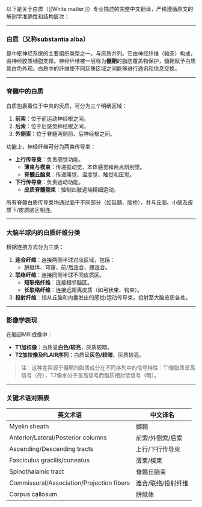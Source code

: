 以下是关于白质（[[White matter]]）专业描述的完整中文翻译，严格遵循原文的解剖学准确性和结构层次：

---

### ​**​白质​**​（又称​**​substantia alba​**​）

是中枢神经系统的主要组织类型之一，与灰质并列。它由神经纤维（轴突）构成，由神经胶质细胞支撑。神经纤维被一层称为​**​髓鞘​**​的脂肪覆盖物保护，髓鞘赋予白质其白色外观。白质中的纤维使不同灰质区域之间能够进行通讯和信息交换。

---

### ​脊髓中的白质​​

白质包裹着位于中央的灰质，可分为三个明确区域：

1. ​**​前索​**​：位于前运动神经根之间。
2. ​**​后索​**​：位于后感觉神经根之间。
3. ​**​外侧索​**​：位于脊髓两侧前、后神经根之间。

功能上，神经纤维可分为两类传导束：

- ​**​上行传导束​**​：负责感觉功能。
    - ​**​薄束与楔束​**​：传递振动觉、本体感觉和两点辨别觉。
    - ​**​脊髓丘脑束​**​：传递痛觉、温度觉、触觉和压觉。
- ​**​下行传导束​**​：负责运动功能。
    - ​**​皮质脊髓侧束​**​：控制四肢远端精细运动。

所有脊髓白质传导束均通过脑干不同部分（如延髓、脑桥），并与丘脑、小脑及皮质下/皮质脑区相连。

---

### ​大脑半球内的白质纤维分类​​

根据连接方式分为三类：

1. ​**​连合纤维​**​：连接两侧半球对应区域，包括：
    - 胼胝体、穹窿、前/后连合、缰连合。
2. ​**​联络纤维​**​：连接同侧半球不同皮质区。
    - ​**​短联络纤维​**​：连接相邻脑区。
    - ​**​长联络纤维​**​：连接远距离皮质（如弓状束、钩束）。
3. ​**​投射纤维​**​：指从丘脑和内囊发出的感觉/运动传导束，投射至大脑皮质各处。

---

### ​影像学表现​​

在脑部MRI成像中：

- ​**​T1加权像​**​：白质呈​**​白色/较亮​**​，灰质较暗。
- ​**​T2加权像及FLAIR序列​**​：白质呈​**​灰色/较暗​**​，灰质较亮。

> 注：这种差异源于髓鞘的脂质成分在不同序列中的信号特性：T1像脂质呈高信号（亮），T2像水分子呈高信号而脂质相对低信号（暗）。

---

### ​关键术语对照表​​

|英文术语|中文译名|
|---|---|
|Myelin sheath|髓鞘|
|Anterior/Lateral/Posterior columns|前索/外侧索/后索|
|Ascending/Descending tracts|上行/下行传导束|
|Fasciculus gracilis/cuneatus|薄束/楔束|
|Spinothalamic tract|脊髓丘脑束|
|Commissural/Association/Projection fibers|连合/联络/投射纤维|
|Corpus callosum|胼胝体|
